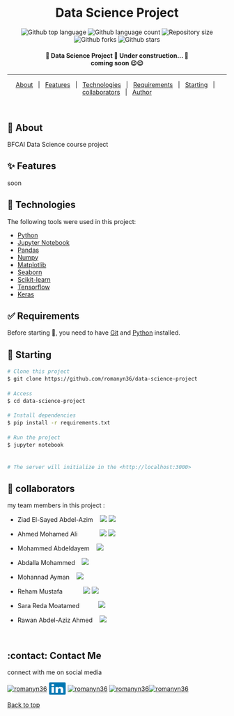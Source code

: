<!-- <div align="center" id="top"> 
  <img src="./.github/app.gif" alt="Data Science Project" />

  &#xa0;

  <a href="">Demo</a>
</div> -->

<h1 align="center">Data Science Project</h1>

<p align="center">
  <img alt="Github top language" src="https://img.shields.io/github/languages/top/romanyn36/data-science-project?color=56BEB8">

  <img alt="Github language count" src="https://img.shields.io/github/languages/count/romanyn36/data-science-project?color=56BEB8">

  <img alt="Repository size" src="https://img.shields.io/github/repo-size/romanyn36/data-science-project?color=56BEB8">




  <img alt="Github forks" src="https://img.shields.io/github/forks/romanyn36/data-science-project?color=56BEB8" />

  <img alt="Github stars" src="https://img.shields.io/github/stars/romanyn36/data-science-project?color=56BEB8" />
</p>



<h4 align="center"> 
	🚧  Data Science Project 🚀 Under construction...  🚧 
  <br/>
  coming soon 😉😉
</h4> 

<hr>

<p align="center">
  <a href="#dart-about">About</a> &#xa0; | &#xa0; 
  <a href="#sparkles-features">Features</a> &#xa0; | &#xa0;
  <a href="#rocket-technologies">Technologies</a> &#xa0; | &#xa0;
  <a href="#white_check_mark-requirements">Requirements</a> &#xa0; | &#xa0;
  <a href="#checkered_flag-starting">Starting</a> &#xa0; | &#xa0;
  <a href="#memo-license">collaborators</a> &#xa0; | &#xa0;
  <a href="https://github.com/romanyn36" target="_blank">Author</a>
</p>

<br>

## :dart: About ##

BFCAI Data Science course project

## :sparkles: Features ##

soon

## :rocket: Technologies ##

The following tools were used in this project:
- [Python](https://www.python.org/)
- [Jupyter Notebook](https://jupyter.org/)
- [Pandas](https://pandas.pydata.org/)
- [Numpy](https://numpy.org/)
- [Matplotlib](https://matplotlib.org/)
- [Seaborn](https://seaborn.pydata.org/)
- [Scikit-learn](https://scikit-learn.org/stable/)
- [Tensorflow](https://www.tensorflow.org/)
- [Keras](https://keras.io/)


## :white_check_mark: Requirements ##

Before starting :checkered_flag:, you need to have [Git](https://git-scm.com) and [Python](https://www.python.org/) installed.

## :checkered_flag: Starting ##

```bash
# Clone this project
$ git clone https://github.com/romanyn36/data-science-project

# Access
$ cd data-science-project

# Install dependencies
$ pip install -r requirements.txt

# Run the project
$ jupyter notebook


# The server will initialize in the <http://localhost:3000>
```
## :busts_in_silhouette: collaborators ##
my team members in this project :
- Ziad El-Sayed Abdel-Azim&nbsp;&nbsp;&nbsp;&nbsp;[![](https://img.shields.io/badge/-@zeyadusf-181717?style=flat&logo=github&logoColor=white)](https://github.com/zeyadusf) [![](https://img.shields.io/badge/-Zeyad_Usf-0077B5?style=flat&logo=linkedin&logoColor=white)](https://www.linkedin.com/in/zeyad-usf-360154214/)

- Ahmed Mohamed Ali &nbsp;&nbsp;&nbsp;&nbsp;&nbsp;&nbsp;&nbsp;&nbsp;&nbsp;&nbsp;&nbsp;&nbsp;[![](https://img.shields.io/badge/-@AhmedAboElkassem-181717?style=flat&logo=github&logoColor=white)](https://github.com/AhmedAboElkassem) [![](https://img.shields.io/badge/-Ahmed_Ali-0077B5?style=flat&logo=linkedin&logoColor=white)](https://www.linkedin.com/mwlite/in/ahmed-ali-54292924b)

 - Mohammed Abdeldayem&nbsp;&nbsp;&nbsp;&nbsp;[![](https://img.shields.io/badge/-@abdeldayem02-181717?style=flat&logo=github&logoColor=white)](https://github.com/abdeldayem02) 

 - Abdalla Mohammed&nbsp;&nbsp;&nbsp;&nbsp;[![](https://img.shields.io/badge/-@Abdalla312-181717?style=flat&logo=github&logoColor=white)](https://github.com/Abdalla312) 

 - Mohannad Ayman&nbsp;&nbsp;&nbsp;&nbsp;[![](https://img.shields.io/badge/-@mohannadAyman-181717?style=flat&logo=github&logoColor=white)](https://github.com/mohannadAyman) 
 



- Reham Mustafa&nbsp;&nbsp;&nbsp;&nbsp;&nbsp;&nbsp;&nbsp;&nbsp;&nbsp;&nbsp;&nbsp;&nbsp;[![](https://img.shields.io/badge/-Reham_Mustafa-181717?style=flat&logo=github&logoColor=white)](https://github.com/Reham-Mustafa) [![](https://img.shields.io/badge/-Reham_Mustafa-0077B5?style=flat&logo=linkedin&logoColor=white)](https://www.linkedin.com/in/reham-mustafa-9a321b263/)

- Sara Reda Moatamed &nbsp;&nbsp;&nbsp;&nbsp;&nbsp;&nbsp;&nbsp;&nbsp;&nbsp;&nbsp;[![](https://img.shields.io/badge/-@SaraReda8-181717?style=flat&logo=github&logoColor=white)](https://github.com/SaraReda8)




 - Rawan Abdel-Aziz Ahmed&nbsp;&nbsp;&nbsp;&nbsp;[![](https://img.shields.io/badge/-@rawanazizsaad-181717?style=flat&logo=github&logoColor=white)](https://github.com/rawanazizsaad) 



&#xa0;
## :contact: Contact Me ##

connect with me on social media 


<a href="https://github.com/romanyn36" target="blank"><img align="center" src="https://raw.githubusercontent.com/rahuldkjain/github-profile-readme-generator/master/src/images/icons/Social/github.svg" alt="romanyn36" height="30" width="40" /></a> <a href="https://linkedin.com/in/romanyn36" target="blank"><img align="center" src="https://raw.githubusercontent.com/devicons/devicon/master/icons/linkedin/linkedin-original.svg" alt="romanyn36" height="30" width="40" /></a> <a href="https://fb.com/romanyn3" target="blank"><img align="center" src="https://raw.githubusercontent.com/rahuldkjain/github-profile-readme-generator/master/src/images/icons/Social/facebook.svg" alt="romanyn36" height="30" width="40" /></a> <a href="https://twitter.com/romanyn36" target="blank"><img align="center" src="https://raw.githubusercontent.com/rahuldkjain/github-profile-readme-generator/master/src/images/icons/Social/twitter.svg" alt="romanyn36" height="30" width="40" /><a href="https://kaggle.com/romanyn36" target="blank"><img align="center" src="https://raw.githubusercontent.com/rahuldkjain/github-profile-readme-generator/master/src/images/icons/Social/kaggle.svg" alt="romanyn36" height="30" width="40" /></a> 

<a href="#top">Back to top</a>
